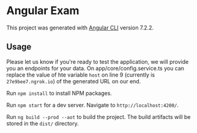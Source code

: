 # Angular Exam

This project was generated with [Angular CLI](https://github.com/angular/angular-cli) version 7.2.2.

## Usage
Please let us know if you're ready to test the application, we will provide you an endpoints for your data.
On app/core/config.service.ts you can replace the value of hte variable `host` on line 9 (currently is `27e9bee7.ngrok.io`) of the generated URL on our end.

Run `npm install` to install NPM packages.

Run `npm start` for a dev server. Navigate to `http://localhost:4200/`.

Run `ng build --prod --aot` to build the project. The build artifacts will be stored in the `dist/` directory.



